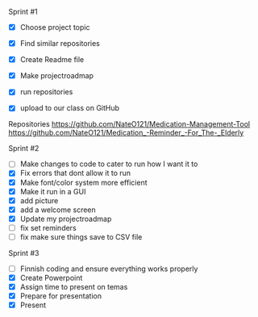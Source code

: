 Sprint #1

- [x] Choose project topic
- [x] Find similar repositories
- [x] Create Readme file
- [x] Make projectroadmap
- [x] run repositories
- [x] upload to our class on GitHub


Repositories
https://github.com/NateO121/Medication-Management-Tool
https://github.com/NateO121/Medication_-Reminder_-For_The-_Elderly

Sprint #2

- [ ] Make changes to code to cater to run how I want it to
- [x] Fix errors that dont allow it to run
- [x] Make font/color system more efficient
- [x] Make it run in a GUI
- [x] add picture
- [x] add a welcome screen
- [x] Update my projectroadmap
- [ ] fix set reminders
- [ ] fix make sure things save to CSV file

Sprint #3
- [ ] Finnish coding and ensure everything works properly
- [x] Create Powerpoint
- [x] Assign time to present on temas
- [x] Prepare for presentation
- [x] Present

